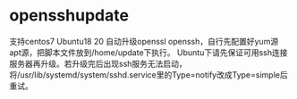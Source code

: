 # opensshupdate

支持centos7 Ubuntu18 20 自动升级openssl openssh，自行先配置好yum源 apt源，把脚本文件放到/home/update下执行。 Ubuntu下请先保证可用ssh连接服务器再升级。若升级完后出现ssh服务无法启动，将/usr/lib/systemd/system/sshd.service里的Type=notify改成Type=simple后重试。